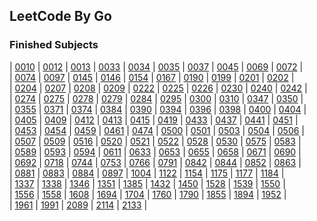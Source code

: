## LeetCode By Go

### Finished Subjects

| [0010](https://github.com/Harpsichord1207/GoLeetCode/blob/main/subs/10.go) | [0012](https://github.com/Harpsichord1207/GoLeetCode/blob/main/subs/12.go) | [0013](https://github.com/Harpsichord1207/GoLeetCode/blob/main/subs/13.go) | [0033](https://github.com/Harpsichord1207/GoLeetCode/blob/main/subs/33.go) | [0034](https://github.com/Harpsichord1207/GoLeetCode/blob/main/subs/34.go) | [0035](https://github.com/Harpsichord1207/GoLeetCode/blob/main/subs/35.go) | [0037](https://github.com/Harpsichord1207/GoLeetCode/blob/main/subs/37.go) | [0045](https://github.com/Harpsichord1207/GoLeetCode/blob/main/subs/45.go) | [0069](https://github.com/Harpsichord1207/GoLeetCode/blob/main/subs/69.go) | [0072](https://github.com/Harpsichord1207/GoLeetCode/blob/main/subs/72.go) |  
| [0074](https://github.com/Harpsichord1207/GoLeetCode/blob/main/subs/74.go) | [0097](https://github.com/Harpsichord1207/GoLeetCode/blob/main/subs/97.go) | [0145](https://github.com/Harpsichord1207/GoLeetCode/blob/main/subs/145.go) | [0146](https://github.com/Harpsichord1207/GoLeetCode/blob/main/subs/146.go) | [0154](https://github.com/Harpsichord1207/GoLeetCode/blob/main/subs/154.go) | [0167](https://github.com/Harpsichord1207/GoLeetCode/blob/main/subs/167.go) | [0190](https://github.com/Harpsichord1207/GoLeetCode/blob/main/subs/190.go) | [0199](https://github.com/Harpsichord1207/GoLeetCode/blob/main/subs/199.go) | [0201](https://github.com/Harpsichord1207/GoLeetCode/blob/main/subs/201.go) | [0202](https://github.com/Harpsichord1207/GoLeetCode/blob/main/subs/202.go) |  
| [0204](https://github.com/Harpsichord1207/GoLeetCode/blob/main/subs/204.go) | [0207](https://github.com/Harpsichord1207/GoLeetCode/blob/main/subs/207.go) | [0208](https://github.com/Harpsichord1207/GoLeetCode/blob/main/subs/208.go) | [0209](https://github.com/Harpsichord1207/GoLeetCode/blob/main/subs/209.go) | [0222](https://github.com/Harpsichord1207/GoLeetCode/blob/main/subs/222.go) | [0225](https://github.com/Harpsichord1207/GoLeetCode/blob/main/subs/225.go) | [0226](https://github.com/Harpsichord1207/GoLeetCode/blob/main/subs/226.go) | [0230](https://github.com/Harpsichord1207/GoLeetCode/blob/main/subs/230.go) | [0240](https://github.com/Harpsichord1207/GoLeetCode/blob/main/subs/240.go) | [0242](https://github.com/Harpsichord1207/GoLeetCode/blob/main/subs/242.go) |  
| [0274](https://github.com/Harpsichord1207/GoLeetCode/blob/main/subs/274.go) | [0275](https://github.com/Harpsichord1207/GoLeetCode/blob/main/subs/275.go) | [0278](https://github.com/Harpsichord1207/GoLeetCode/blob/main/subs/278.go) | [0279](https://github.com/Harpsichord1207/GoLeetCode/blob/main/subs/279.go) | [0284](https://github.com/Harpsichord1207/GoLeetCode/blob/main/subs/284.go) | [0295](https://github.com/Harpsichord1207/GoLeetCode/blob/main/subs/295.go) | [0300](https://github.com/Harpsichord1207/GoLeetCode/blob/main/subs/300.go) | [0310](https://github.com/Harpsichord1207/GoLeetCode/blob/main/subs/310.go) | [0347](https://github.com/Harpsichord1207/GoLeetCode/blob/main/subs/347.go) | [0350](https://github.com/Harpsichord1207/GoLeetCode/blob/main/subs/350.go) |  
| [0355](https://github.com/Harpsichord1207/GoLeetCode/blob/main/subs/355.go) | [0371](https://github.com/Harpsichord1207/GoLeetCode/blob/main/subs/371.go) | [0374](https://github.com/Harpsichord1207/GoLeetCode/blob/main/subs/374.go) | [0384](https://github.com/Harpsichord1207/GoLeetCode/blob/main/subs/384.go) | [0390](https://github.com/Harpsichord1207/GoLeetCode/blob/main/subs/390.go) | [0394](https://github.com/Harpsichord1207/GoLeetCode/blob/main/subs/394.go) | [0396](https://github.com/Harpsichord1207/GoLeetCode/blob/main/subs/396.go) | [0398](https://github.com/Harpsichord1207/GoLeetCode/blob/main/subs/398.go) | [0400](https://github.com/Harpsichord1207/GoLeetCode/blob/main/subs/400.go) | [0404](https://github.com/Harpsichord1207/GoLeetCode/blob/main/subs/404.go) |  
| [0405](https://github.com/Harpsichord1207/GoLeetCode/blob/main/subs/405.go) | [0409](https://github.com/Harpsichord1207/GoLeetCode/blob/main/subs/409.go) | [0412](https://github.com/Harpsichord1207/GoLeetCode/blob/main/subs/412.go) | [0413](https://github.com/Harpsichord1207/GoLeetCode/blob/main/subs/413.go) | [0415](https://github.com/Harpsichord1207/GoLeetCode/blob/main/subs/415.go) | [0419](https://github.com/Harpsichord1207/GoLeetCode/blob/main/subs/419.go) | [0433](https://github.com/Harpsichord1207/GoLeetCode/blob/main/subs/433.go) | [0437](https://github.com/Harpsichord1207/GoLeetCode/blob/main/subs/437.go) | [0441](https://github.com/Harpsichord1207/GoLeetCode/blob/main/subs/441.go) | [0451](https://github.com/Harpsichord1207/GoLeetCode/blob/main/subs/451.go) |  
| [0453](https://github.com/Harpsichord1207/GoLeetCode/blob/main/subs/453.go) | [0454](https://github.com/Harpsichord1207/GoLeetCode/blob/main/subs/454.go) | [0459](https://github.com/Harpsichord1207/GoLeetCode/blob/main/subs/459.go) | [0461](https://github.com/Harpsichord1207/GoLeetCode/blob/main/subs/461.go) | [0474](https://github.com/Harpsichord1207/GoLeetCode/blob/main/subs/474.go) | [0500](https://github.com/Harpsichord1207/GoLeetCode/blob/main/subs/500.go) | [0501](https://github.com/Harpsichord1207/GoLeetCode/blob/main/subs/501.go) | [0503](https://github.com/Harpsichord1207/GoLeetCode/blob/main/subs/503.go) | [0504](https://github.com/Harpsichord1207/GoLeetCode/blob/main/subs/504.go) | [0506](https://github.com/Harpsichord1207/GoLeetCode/blob/main/subs/506.go) |  
| [0507](https://github.com/Harpsichord1207/GoLeetCode/blob/main/subs/507.go) | [0509](https://github.com/Harpsichord1207/GoLeetCode/blob/main/subs/509.go) | [0516](https://github.com/Harpsichord1207/GoLeetCode/blob/main/subs/516.go) | [0520](https://github.com/Harpsichord1207/GoLeetCode/blob/main/subs/520.go) | [0521](https://github.com/Harpsichord1207/GoLeetCode/blob/main/subs/521.go) | [0522](https://github.com/Harpsichord1207/GoLeetCode/blob/main/subs/522.go) | [0528](https://github.com/Harpsichord1207/GoLeetCode/blob/main/subs/528.go) | [0530](https://github.com/Harpsichord1207/GoLeetCode/blob/main/subs/530.go) | [0575](https://github.com/Harpsichord1207/GoLeetCode/blob/main/subs/575.go) | [0583](https://github.com/Harpsichord1207/GoLeetCode/blob/main/subs/583.go) |  
| [0589](https://github.com/Harpsichord1207/GoLeetCode/blob/main/subs/589.go) | [0593](https://github.com/Harpsichord1207/GoLeetCode/blob/main/subs/593.go) | [0594](https://github.com/Harpsichord1207/GoLeetCode/blob/main/subs/594.go) | [0611](https://github.com/Harpsichord1207/GoLeetCode/blob/main/subs/611.go) | [0633](https://github.com/Harpsichord1207/GoLeetCode/blob/main/subs/633.go) | [0653](https://github.com/Harpsichord1207/GoLeetCode/blob/main/subs/653.go) | [0655](https://github.com/Harpsichord1207/GoLeetCode/blob/main/subs/655.go) | [0658](https://github.com/Harpsichord1207/GoLeetCode/blob/main/subs/658.go) | [0671](https://github.com/Harpsichord1207/GoLeetCode/blob/main/subs/671.go) | [0690](https://github.com/Harpsichord1207/GoLeetCode/blob/main/subs/690.go) |  
| [0692](https://github.com/Harpsichord1207/GoLeetCode/blob/main/subs/692.go) | [0718](https://github.com/Harpsichord1207/GoLeetCode/blob/main/subs/718.go) | [0744](https://github.com/Harpsichord1207/GoLeetCode/blob/main/subs/744.go) | [0753](https://github.com/Harpsichord1207/GoLeetCode/blob/main/subs/753.go) | [0766](https://github.com/Harpsichord1207/GoLeetCode/blob/main/subs/766.go) | [0791](https://github.com/Harpsichord1207/GoLeetCode/blob/main/subs/791.go) | [0842](https://github.com/Harpsichord1207/GoLeetCode/blob/main/subs/842.go) | [0844](https://github.com/Harpsichord1207/GoLeetCode/blob/main/subs/844.go) | [0852](https://github.com/Harpsichord1207/GoLeetCode/blob/main/subs/852.go) | [0863](https://github.com/Harpsichord1207/GoLeetCode/blob/main/subs/863.go) |  
| [0881](https://github.com/Harpsichord1207/GoLeetCode/blob/main/subs/881.go) | [0883](https://github.com/Harpsichord1207/GoLeetCode/blob/main/subs/883.go) | [0884](https://github.com/Harpsichord1207/GoLeetCode/blob/main/subs/884.go) | [0897](https://github.com/Harpsichord1207/GoLeetCode/blob/main/subs/897.go) | [1004](https://github.com/Harpsichord1207/GoLeetCode/blob/main/subs/1004.go) | [1122](https://github.com/Harpsichord1207/GoLeetCode/blob/main/subs/1122.go) | [1154](https://github.com/Harpsichord1207/GoLeetCode/blob/main/subs/1154.go) | [1175](https://github.com/Harpsichord1207/GoLeetCode/blob/main/subs/1175.go) | [1177](https://github.com/Harpsichord1207/GoLeetCode/blob/main/subs/1177.go) | [1184](https://github.com/Harpsichord1207/GoLeetCode/blob/main/subs/1184.go) |  
| [1337](https://github.com/Harpsichord1207/GoLeetCode/blob/main/subs/1337.go) | [1338](https://github.com/Harpsichord1207/GoLeetCode/blob/main/subs/1338.go) | [1346](https://github.com/Harpsichord1207/GoLeetCode/blob/main/subs/1346.go) | [1351](https://github.com/Harpsichord1207/GoLeetCode/blob/main/subs/1351.go) | [1385](https://github.com/Harpsichord1207/GoLeetCode/blob/main/subs/1385.go) | [1432](https://github.com/Harpsichord1207/GoLeetCode/blob/main/subs/1432.go) | [1450](https://github.com/Harpsichord1207/GoLeetCode/blob/main/subs/1450.go) | [1528](https://github.com/Harpsichord1207/GoLeetCode/blob/main/subs/1528.go) | [1539](https://github.com/Harpsichord1207/GoLeetCode/blob/main/subs/1539.go) | [1550](https://github.com/Harpsichord1207/GoLeetCode/blob/main/subs/1550.go) |  
| [1556](https://github.com/Harpsichord1207/GoLeetCode/blob/main/subs/1556.go) | [1558](https://github.com/Harpsichord1207/GoLeetCode/blob/main/subs/1558.go) | [1608](https://github.com/Harpsichord1207/GoLeetCode/blob/main/subs/1608.go) | [1694](https://github.com/Harpsichord1207/GoLeetCode/blob/main/subs/1694.go) | [1704](https://github.com/Harpsichord1207/GoLeetCode/blob/main/subs/1704.go) | [1760](https://github.com/Harpsichord1207/GoLeetCode/blob/main/subs/1760.go) | [1790](https://github.com/Harpsichord1207/GoLeetCode/blob/main/subs/1790.go) | [1855](https://github.com/Harpsichord1207/GoLeetCode/blob/main/subs/1855.go) | [1894](https://github.com/Harpsichord1207/GoLeetCode/blob/main/subs/1894.go) | [1952](https://github.com/Harpsichord1207/GoLeetCode/blob/main/subs/1952.go) |  
| [1961](https://github.com/Harpsichord1207/GoLeetCode/blob/main/subs/1961.go) | [1991](https://github.com/Harpsichord1207/GoLeetCode/blob/main/subs/1991.go) | [2089](https://github.com/Harpsichord1207/GoLeetCode/blob/main/subs/2089.go) | [2114](https://github.com/Harpsichord1207/GoLeetCode/blob/main/subs/2114.go) | [2133](https://github.com/Harpsichord1207/GoLeetCode/blob/main/subs/2133.go) |